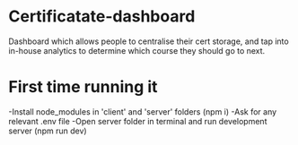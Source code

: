 # Certificatate-dashboard

Dashboard which allows people to centralise their cert storage, and tap into in-house analytics to determine which course they should go to next.

# First time running it

-Install node_modules in 'client' and 'server' folders (npm i)
-Ask for any relevant .env file
-Open server folder in terminal and run development server (npm run dev)
